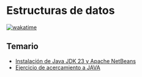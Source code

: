 # Estructuras de datos

[![wakatime](https://wakatime.com/badge/user/8ef73281-6d0a-4758-af11-fd880ca3009c/project/6e97f4c0-e6ef-45df-abaa-6c84a5623134.svg?style=for-the-badge)](https://wakatime.com/badge/user/8ef73281-6d0a-4758-af11-fd880ca3009c/project/6e97f4c0-e6ef-45df-abaa-6c84a5623134)

## Temario

- [Instalación de Java JDK 23 y Apache NetBeans](DOC/01-Instalacion_de_Java_JDK_23_y_Apache_NetBeans.md)
- [Ejercicio de acercamiento a JAVA](First_Term/Exercise01/)
